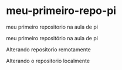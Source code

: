 # meu-primeiro-repo-pi

meu primeiro repositorio na aula de pi 

meu primeiro repositório na aula de pi 


Alterando repositorio remotamente 

Alterando o repositorio localmente 